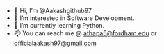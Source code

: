 - 👋 Hi, I’m @Aakashgithub97
- 👀 I’m interested in Software Development.
- 🌱 I’m currently learning Python.
- 📫 You can reach me @ athapa5@fordham.edu or officialaakash97@gmail.com

<!---
Aakashgithub97/Aakashgithub97 is a ✨ special ✨ repository because its `README.md` (this file) appears on your GitHub profile.
You can click the Preview link to take a look at your changes.
--->
